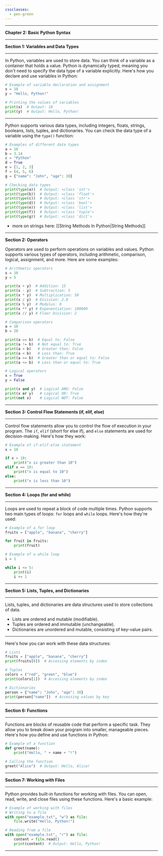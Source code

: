 ```yaml
---
cssclasses:
  - pen-green
---
```


---

**Chapter 2: Basic Python Syntax**

---

**Section 1: Variables and Data Types**

---

In Python, variables are used to store data. You can think of a variable as a container that holds a value. Python is dynamically typed, meaning you don't need to specify the data type of a variable explicitly. Here's how you declare and use variables in Python:

```python
# Example of variable declaration and assignment
x = 10
y = "Hello, Python!"

# Printing the values of variables
print(x)  # Output: 10
print(y)  # Output: Hello, Python!
```

---

Python supports various data types, including integers, floats, strings, booleans, lists, tuples, and dictionaries. You can check the data type of a variable using the `type()` function:

```python
# Examples of different data types
a = 10
b = 3.14
c = "Python"
d = True
e = [1, 2, 3]
f = (4, 5, 6)
g = {"name": "John", "age": 30}

# Checking data types
print(type(a))  # Output: <class 'int'>
print(type(b))  # Output: <class 'float'>
print(type(c))  # Output: <class 'str'>
print(type(d))  # Output: <class 'bool'>
print(type(e))  # Output: <class 'list'>
print(type(f))  # Output: <class 'tuple'>
print(type(g))  # Output: <class 'dict'>
```


- more on strings here: [[String Methods In Python|String Methods]]
---

**Section 2: Operators**

Operators are used to perform operations on variables and values. Python supports various types of operators, including arithmetic, comparison, logical, assignment, and more. Here are some examples:

```python
# Arithmetic operators
x = 10
y = 5

print(x + y)  # Addition: 15
print(x - y)  # Subtraction: 5
print(x * y)  # Multiplication: 50
print(x / y)  # Division: 2.0
print(x % y)  # Modulus: 0
print(x ** y) # Exponentiation: 100000
print(x // y) # Floor Division: 2
```

```python
# Comparison operators
a = 10
b = 20

print(a == b)  # Equal to: False
print(a != b)  # Not equal to: True
print(a > b)   # Greater than: False
print(a < b)   # Less than: True
print(a >= b)  # Greater than or equal to: False
print(a <= b)  # Less than or equal to: True
```

```python
# Logical operators
x = True
y = False

print(x and y)  # Logical AND: False
print(x or y)   # Logical OR: True
print(not x)    # Logical NOT: False
```

---

**Section 3: Control Flow Statements (if, elif, else)**

---

Control flow statements allow you to control the flow of execution in your program. The `if`, `elif` (short for else if), and `else` statements are used for decision-making. Here's how they work:

```python
# Example of if-elif-else statement
x = 10

if x > 10:
    print("x is greater than 10")
elif x == 10:
    print("x is equal to 10")
else:
    print("x is less than 10")
```

---

**Section 4: Loops (for and while)**

---

Loops are used to repeat a block of code multiple times. Python supports two main types of loops: `for` loops and `while` loops. Here's how they're used:

```python
# Example of a for loop
fruits = ["apple", "banana", "cherry"]

for fruit in fruits:
    print(fruit)
```

```python
# Example of a while loop
i = 1

while i <= 5:
    print(i)
    i += 1
```

---

**Section 5: Lists, Tuples, and Dictionaries**

---

Lists, tuples, and dictionaries are data structures used to store collections of data.

- Lists are ordered and mutable (modifiable).
- Tuples are ordered and immutable (unchangeable).
- Dictionaries are unordered and mutable, consisting of key-value pairs.

---

Here's how you can work with these data structures:

```python
# Lists
fruits = ["apple", "banana", "cherry"]
print(fruits[0])  # Accessing elements by index

# Tuples
colors = ("red", "green", "blue")
print(colors[1])  # Accessing elements by index

# Dictionaries
person = {"name": "John", "age": 30}
print(person["name"])  # Accessing values by key
```

---

**Section 6: Functions**

---

Functions are blocks of reusable code that perform a specific task. They allow you to break down your program into smaller, manageable pieces. Here's how you define and use functions in Python:

```python
# Example of a function
def greet(name):
    print("Hello, " + name + "!")

# Calling the function
greet("Alice")  # Output: Hello, Alice!
```

---

**Section 7: Working with Files**

---

Python provides built-in functions for working with files. You can open, read, write, and close files using these functions. Here's a basic example:

```python
# Example of working with files
# Writing to a file
with open("example.txt", "w") as file:
    file.write("Hello, Python!")

# Reading from a file
with open("example.txt", "r") as file:
    content = file.read()
    print(content)  # Output: Hello, Python!
```

---
